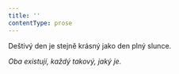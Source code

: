 ```yaml
---
title: ''
contentType: prose
---
```


Deštivý den je stejně krásný jako den plný slunce.

_Oba existují, každý takový, jaký je._
